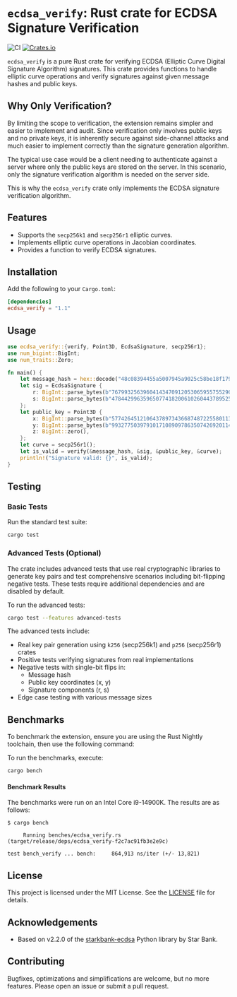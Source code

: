 # `ecdsa_verify`: Rust crate for ECDSA Signature Verification

![CI](https://github.com/joelonsql/ecdsa_verify/actions/workflows/ci.yml/badge.svg)
[![Crates.io](https://img.shields.io/crates/v/ecdsa_verify.svg)](https://crates.io/crates/ecdsa_verify)

`ecdsa_verify` is a pure Rust crate for verifying ECDSA (Elliptic Curve Digital
Signature Algorithm) signatures. This crate provides functions to handle
elliptic curve operations and verify signatures against given message hashes
and public keys.

## Why Only Verification?

By limiting the scope to verification, the extension remains simpler and easier
to implement and audit. Since verification only involves public keys and no
private keys, it is inherently secure against side-channel attacks and much
easier to implement correctly than the signature generation algorithm.

The typical use case would be a client needing to authenticate against a server
where only the public keys are stored on the server. In this scenario, only
the signature verification algorithm is needed on the server side.

This is why the `ecdsa_verify` crate only implements the ECDSA signature
verification algorithm.

## Features

- Supports the `secp256k1` and `secp256r1` elliptic curves.
- Implements elliptic curve operations in Jacobian coordinates.
- Provides a function to verify ECDSA signatures.

## Installation

Add the following to your `Cargo.toml`:

```toml
[dependencies]
ecdsa_verify = "1.1"
```

## Usage

```rust
use ecdsa_verify::{verify, Point3D, EcdsaSignature, secp256r1};
use num_bigint::BigInt;
use num_traits::Zero;

fn main() {
    let message_hash = hex::decode("48c08394455a5007945a9025c58be18f1795db8a6f8c12e70a00c1cdd6d3df78").unwrap();
    let sig = EcdsaSignature {
        r: BigInt::parse_bytes(b"7679932563960414347091205306595575529033945270189659289643076129390605281494", 10).unwrap(),
        s: BigInt::parse_bytes(b"47844299635965077418200610260443789525430653377570372618360888620298576429143", 10).unwrap(),
    };
    let public_key = Point3D {
        x: BigInt::parse_bytes(b"57742645121064378973436687487225580113493928349340781038880342836084265852815", 10).unwrap(),
        y: BigInt::parse_bytes(b"99327750397910171089097863507426920114029443958399733106031194020330646322282", 10).unwrap(),
        z: BigInt::zero(),
    };
    let curve = secp256r1();
    let is_valid = verify(&message_hash, &sig, &public_key, &curve);
    println!("Signature valid: {}", is_valid);
}
```


## Testing

### Basic Tests

Run the standard test suite:

```sh
cargo test
```

### Advanced Tests (Optional)

The crate includes advanced tests that use real cryptographic libraries to generate
key pairs and test comprehensive scenarios including bit-flipping negative tests.
These tests require additional dependencies and are disabled by default.

To run the advanced tests:

```sh
cargo test --features advanced-tests
```

The advanced tests include:
- Real key pair generation using `k256` (secp256k1) and `p256` (secp256r1) crates
- Positive tests verifying signatures from real implementations
- Negative tests with single-bit flips in:
  - Message hash
  - Public key coordinates (x, y)
  - Signature components (r, s)
- Edge case testing with various message sizes

## Benchmarks

To benchmark the extension, ensure you are using the Rust Nightly toolchain,
then use the following command:

To run the benchmarks, execute:

```sh
cargo bench
```

#### Benchmark Results

The benchmarks were run on an Intel Core i9-14900K. The results are as follows:

```
$ cargo bench

     Running benches/ecdsa_verify.rs (target/release/deps/ecdsa_verify-f2c7ac91fb3e2e9c)

test bench_verify ... bench:     864,913 ns/iter (+/- 13,821)
```

## License

This project is licensed under the MIT License. See the [LICENSE](LICENSE) file for details.

## Acknowledgements

- Based on v2.2.0 of the [starkbank-ecdsa](https://github.com/starkbank/ecdsa-python/commit/9acdc661b7acde453b9bd6b20c57b88d5a3bf7e3) Python library by Star Bank.

## Contributing

Bugfixes, optimizations and simplifications are welcome, but no more features.
Please open an issue or submit a pull request.
